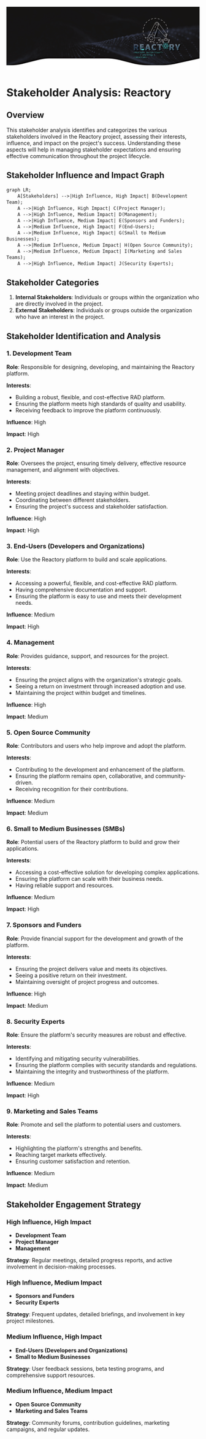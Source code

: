 ![Build Anything Fast](../img/banner.png)
# Stakeholder Analysis: Reactory

## Overview
This stakeholder analysis identifies and categorizes the various stakeholders involved in the Reactory project, assessing their interests, influence, and impact on the project's success. Understanding these aspects will help in managing stakeholder expectations and ensuring effective communication throughout the project lifecycle.


## Stakeholder Influence and Impact Graph

```mermaid
graph LR;
    A[Stakeholders] -->|High Influence, High Impact| B(Development Team);
    A -->|High Influence, High Impact| C(Project Manager);
    A -->|High Influence, Medium Impact| D(Management);
    A -->|High Influence, Medium Impact| E(Sponsors and Funders);
    A -->|Medium Influence, High Impact| F(End-Users);
    A -->|Medium Influence, High Impact| G(Small to Medium Businesses);
    A -->|Medium Influence, Medium Impact| H(Open Source Community);
    A -->|Medium Influence, Medium Impact| I(Marketing and Sales Teams);
    A -->|High Influence, Medium Impact| J(Security Experts);
```

## Stakeholder Categories
1. **Internal Stakeholders**: Individuals or groups within the organization who are directly involved in the project.
2. **External Stakeholders**: Individuals or groups outside the organization who have an interest in the project.

## Stakeholder Identification and Analysis

### 1. Development Team
**Role**: Responsible for designing, developing, and maintaining the Reactory platform.

**Interests**:
- Building a robust, flexible, and cost-effective RAD platform.
- Ensuring the platform meets high standards of quality and usability.
- Receiving feedback to improve the platform continuously.

**Influence**: High

**Impact**: High

### 2. Project Manager
**Role**: Oversees the project, ensuring timely delivery, effective resource management, and alignment with objectives.

**Interests**:
- Meeting project deadlines and staying within budget.
- Coordinating between different stakeholders.
- Ensuring the project's success and stakeholder satisfaction.

**Influence**: High

**Impact**: High

### 3. End-Users (Developers and Organizations)
**Role**: Use the Reactory platform to build and scale applications.

**Interests**:
- Accessing a powerful, flexible, and cost-effective RAD platform.
- Having comprehensive documentation and support.
- Ensuring the platform is easy to use and meets their development needs.

**Influence**: Medium

**Impact**: High

### 4. Management
**Role**: Provides guidance, support, and resources for the project.

**Interests**:
- Ensuring the project aligns with the organization's strategic goals.
- Seeing a return on investment through increased adoption and use.
- Maintaining the project within budget and timelines.

**Influence**: High

**Impact**: Medium

### 5. Open Source Community
**Role**: Contributors and users who help improve and adopt the platform.

**Interests**:
- Contributing to the development and enhancement of the platform.
- Ensuring the platform remains open, collaborative, and community-driven.
- Receiving recognition for their contributions.

**Influence**: Medium

**Impact**: Medium

### 6. Small to Medium Businesses (SMBs)
**Role**: Potential users of the Reactory platform to build and grow their applications.

**Interests**:
- Accessing a cost-effective solution for developing complex applications.
- Ensuring the platform can scale with their business needs.
- Having reliable support and resources.

**Influence**: Medium

**Impact**: High

### 7. Sponsors and Funders
**Role**: Provide financial support for the development and growth of the platform.

**Interests**:
- Ensuring the project delivers value and meets its objectives.
- Seeing a positive return on their investment.
- Maintaining oversight of project progress and outcomes.

**Influence**: High

**Impact**: Medium

### 8. Security Experts
**Role**: Ensure the platform's security measures are robust and effective.

**Interests**:
- Identifying and mitigating security vulnerabilities.
- Ensuring the platform complies with security standards and regulations.
- Maintaining the integrity and trustworthiness of the platform.

**Influence**: Medium

**Impact**: High

### 9. Marketing and Sales Teams
**Role**: Promote and sell the platform to potential users and customers.

**Interests**:
- Highlighting the platform's strengths and benefits.
- Reaching target markets effectively.
- Ensuring customer satisfaction and retention.

**Influence**: Medium

**Impact**: Medium

## Stakeholder Engagement Strategy

### High Influence, High Impact
- **Development Team**
- **Project Manager**
- **Management**

**Strategy**: Regular meetings, detailed progress reports, and active involvement in decision-making processes.

### High Influence, Medium Impact
- **Sponsors and Funders**
- **Security Experts**

**Strategy**: Frequent updates, detailed briefings, and involvement in key project milestones.

### Medium Influence, High Impact
- **End-Users (Developers and Organizations)**
- **Small to Medium Businesses**

**Strategy**: User feedback sessions, beta testing programs, and comprehensive support resources.

### Medium Influence, Medium Impact
- **Open Source Community**
- **Marketing and Sales Teams**

**Strategy**: Community forums, contribution guidelines, marketing campaigns, and regular updates.
